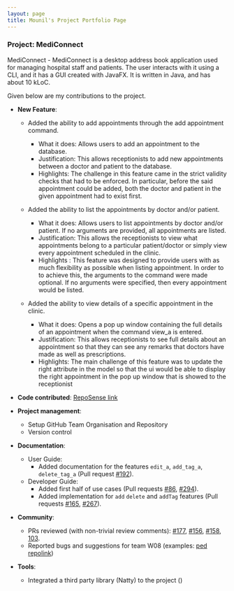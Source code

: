 ```yaml
---
layout: page
title: Mounil's Project Portfolio Page
---
```


### Project: MediConnect

MediConnect - MediConnect is a desktop address book application used for managing hospital staff and patients. The user interacts with it using a CLI, and it has a GUI created with JavaFX. It is written in Java, and has about 10 kLoC.

Given below are my contributions to the project.

* **New Feature**: 
  * Added the ability to add appointments through the add appointment command.
    * What it does: Allows users to add an appointment to the database.
    * Justification: This allows receptionists to add new appointments between a doctor and patient to the database.
    * Highlights: The challenge in this feature came in the strict validity checks that had to be enforced. In particular, before the said appointment could be added, both the doctor and patient in the given appointment had to exist first.

  * Added the ability to list the appointments by doctor and/or patient.
    * What it does: Allows users to list appointments by doctor and/or patient. If no arguments are provided, all appointments are listed.
    * Justification: This allows the receptionists to view what appointments belong to a particular patient/doctor or simply view every appointment scheduled in the clinic.
    * Highlights : This feature was designed to provide users with as much flexibility as possible when listing appointment. In order to to achieve this, the arguments to the command were made optional. If no arguments were specified, then every appointment would be listed.

  * Added the ability to view details of a specific appointment in the clinic.
    * What it does: Opens a pop up window containing the full details of an appointment when the command view_a is entered.
    * Justification: This allows receptionists to see full details about an appointment so that they can see any remarks that doctors have made as well as prescriptions.
    * Highlights: The main challenge of this feature was to update the right attribute in the model so that the ui would be able to display the right appointment in the pop up window that is showed to the receptionist

* **Code contributed**: [RepoSense link](https://nus-cs2103-ay2324s1.github.io/tp-dashboard/?search=&sort=totalCommits%20dsc&sortWithin=totalCommits%20dsc&timeframe=commit&mergegroup=&groupSelect=groupByRepos&breakdown=true&checkedFileTypes=docs~functional-code~test-code&since=2023-09-22&tabOpen=true&tabType=authorship&tabAuthor=mounilsankar&tabRepo=AY2324S1-CS2103T-T08-1%2Ftp%5Bmaster%5D&authorshipIsMergeGroup=false&authorshipFileTypes=docs~functional-code~test-code&authorshipIsBinaryFileTypeChecked=false&authorshipIsIgnoredFilesChecked=false)

* **Project management**:
  * Setup GitHub Team Organisation and Repository
  * Version control

* **Documentation**:
  * User Guide:
    * Added documentation for the features `edit_a`, `add_tag_a`, `delete_tag_a` (Pull request [#192](https://github.com/AY2324S1-CS2103T-T08-1/tp/pull/192)).
  * Developer Guide:
    * Added first half of use cases (Pull requests [#86](https://github.com/AY2324S1-CS2103T-T08-1/tp/pull/86), [#294](https://github.com/AY2324S1-CS2103T-T08-1/tp/pull/294)).
    * Added implementation for `add` `delete` and `addTag` features (Pull requests [#165](https://github.com/AY2324S1-CS2103T-T08-1/tp/pull/165), [#267](https://github.com/AY2324S1-CS2103T-T08-1/tp/pull/267)).

* **Community**:
  * PRs reviewed (with non-trivial review comments): [#177](https://github.com/AY2324S1-CS2103T-T08-1/tp/pull/177), [#156](https://github.com/AY2324S1-CS2103T-T08-1/tp/pull/156), [#158](https://github.com/AY2324S1-CS2103T-T08-1/tp/pull/158), [103](https://github.com/AY2324S1-CS2103T-T08-1/tp/pull/103).
  * Reported bugs and suggestions for team W08 (examples: [ped repolink](https://github.com/mounilsankar/ped/issues))

* **Tools**:
  * Integrated a third party library (Natty) to the project ([]())
